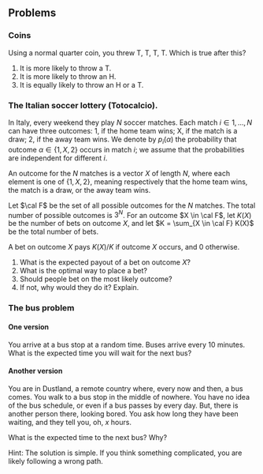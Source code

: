 ## Problems

### Coins

Using a normal quarter coin, you threw T, T, T, T.  Which is true after this? 

1. It is more likely to throw a T.
2. It is more likely to throw an H.
3. It is equally likely to throw an H or a T.


### The Italian soccer lottery (Totocalcio). 

In Italy, every weekend they play $N$ soccer matches. 
Each match $i \in 1, \ldots, N$ can have three outcomes: 1, if the home team wins; X, if the match is a draw; 2, if the away team wins.
We denote by $p_i(\alpha)$ the probability that outcome $\alpha \in \{1, X, 2\}$ occurs in match $i$; we assume that the probabilities are independent for different $i$. 

An outcome for the $N$ matches is a vector $X$ of length $N$, where each element is one of $\{1, X, 2\}$, meaning respectively that the home team wins, the match is a draw, or the away team wins.

Let $\cal F$ be the set of all possible outcomes for the $N$ matches.  The total number of possible outcomes is $3^N$.
For an outcome $X \in \cal F$, let $K(X)$ be the number of bets on outcome $X$, and let $K = \sum_{X \in \cal F} K(X)$ be the total number of bets.

A bet on outcome $X$ pays $K(X)/K$ if outcome $X$ occurs, and 0 otherwise.

1. What is the expected payout of a bet on outcome $X$?
2. What is the optimal way to place a bet? 
3. Should people bet on the most likely outcome? 
4. If not, why would they do it?  Explain. 

### The bus problem

#### One version

You arrive at a bus stop at a random time.  Buses arrive every 10 minutes.  What is the expected time you will wait for the next bus?

#### Another version

You are in Dustland, a remote country where, every now and then, a bus comes.  You walk to a bus stop in the middle of nowhere.  You have no idea of the bus schedule, or even if a bus passes by every day.  But, there is another person there, looking bored.  You ask how long they have been waiting, and they tell you, oh, $x$ hours.  

What is the expected time to the next bus?  Why?  

Hint: The solution is simple.  If you think something complicated, you are likely following a wrong path.
